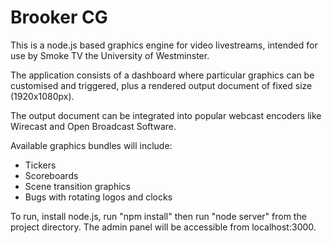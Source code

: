Brooker CG
==========

This is a node.js based graphics engine for video livestreams, intended for use by Smoke TV the University of Westminster.

The application consists of a dashboard where particular graphics can be customised and triggered, plus a rendered output document of fixed size (1920x1080px).

The output document can be integrated into popular webcast encoders like Wirecast and Open Broadcast Software.

Available graphics bundles will include:

* Tickers
* Scoreboards
* Scene transition graphics
* Bugs with rotating logos and clocks

To run, install node.js, run "npm install" then run "node server" from the project directory. The admin panel will be accessible from localhost:3000.
